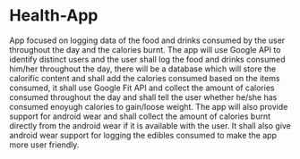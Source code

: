 # Health-App
App focused on logging data of the food and drinks consumed by the user throughout the day and the calories burnt.
The app will use Google API to identify distinct users and the user shall log the food and drinks consumed him/her throughout the day, there will be a database which will store the calorific content and shall add the calories consumed based on the items consumed, it shall use Google Fit API and collect the amount of calories consumed throughout the day and shall tell the user whether he/she has consumed enoyugh calories to gain/loose weight.
The app will also provide support for android wear and shall collect the amount of calories burnt directly from the android wear if it is available with the user.
It shall also give android wear support for logging the edibles consumed to make the app more user friendly.
